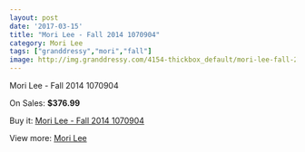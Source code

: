 ```yaml
---
layout: post
date: '2017-03-15'
title: "Mori Lee - Fall 2014 1070904"
category: Mori Lee
tags: ["granddressy","mori","fall"]
image: http://img.granddressy.com/4154-thickbox_default/mori-lee-fall-2014-1070904.jpg
---
```

Mori Lee - Fall 2014 1070904

On Sales: **$376.99**
<a href="https://www.granddressy.com/en/mori-lee/3507-mori-lee-fall-2014-1070904.html"><amp-img layout="responsive" width="600" height="600" src="//img.granddressy.com/4154-thickbox_default/mori-lee-fall-2014-1070904.jpg" alt="Mori Lee - Fall 2014 1070904 0" /></a>

Buy it: [Mori Lee - Fall 2014 1070904](https://www.granddressy.com/en/mori-lee/3507-mori-lee-fall-2014-1070904.html "Mori Lee - Fall 2014 1070904")

View more: [Mori Lee](https://www.granddressy.com/en/185-mori-lee "Mori Lee")